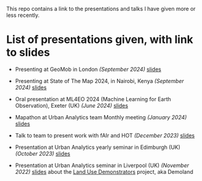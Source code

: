 This repo contains a link to the presentations and talks I have given more or less recently.

# List of presentations given, with link to slides

- Presenting at GeoMob in London _(September 2024)_ [slides](https://ciupava.github.io/talks/GeoMobLON_Sep2024/slides.html)

- Presenting at State of The Map 2024, in Nairobi, Kenya _(September 2024)_ [slides](https://ciupava.github.io/talks/SoTM24/slides.html)

- Oral presentation at ML4EO 2024 (Machine Learning for Earth Observation), Exeter (UK) _(June 2024)_ [slides](https://ciupava.github.io/talks/ml4eo24/slides.html)

- Mapathon at Urban Analytics team Monthly meeting _(January 2024)_ [slides](https://ciupava.github.io/talks/mapathon_Jan2024/slides.html)

- Talk to team to present work with fAIr and HOT _(December 2023)_ [slides](https://ciupava.github.io/talks/team_call_Dec2023_fAIr/slides.html)

- Presentation at Urban Analytics yearly seminar in Edimburgh (UK) _(October 2023)_ [slides]()

- Presentation at Urban Analytics seminar in Liverpool (UK) _(November 2022)_ [slides](https://ciupava.github.io/talks/UA20_Liverpool/slides.html) about the [Land Use Demonstrators](https://urban-analytics-technology-platform.github.io/demoland-project/) project, aka Demoland

